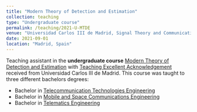 ```yaml
---
title: "Modern Theory of Detection and Estimation"
collection: teaching
type: "Undergraduate course"
permalink: /teaching/2021-U-MTDE
venue: "Universidad Carlos III de Madrid, Signal Theory and Communications Department"
date: 2021-09-01
location: "Madrid, Spain"
---
```


Teaching assistant in the **undergraduate course** [Modern Theory of Detection and Estimation](https://aplicaciones.uc3m.es/cpa/generaFicha?est=252&plan=445&asig=15938&idioma=2) with [Teaching Excellent Acknowledgement](./felicitacion_tmde.pdf) received from Universidad Carlos III de Madrid. This course was taught to three different bachelors degrees:

- Bachelor in [Telecommunication Technologies Engineering](https://www.uc3m.es/bachelor-degree/telecommunication)
- Bachelor in [Mobile and Space Communications Engineering](https://www.uc3m.es/bachelor-degree/mobile-space-communications)
- Bachelor in [Telematics Engineering](https://www.uc3m.es/bachelor-degree/telematics)


